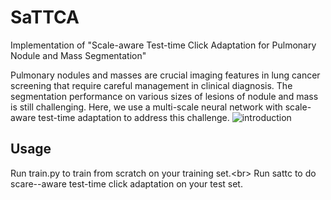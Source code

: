 # SaTTCA
Implementation of "Scale-aware Test-time Click Adaptation for Pulmonary Nodule and Mass Segmentation"

Pulmonary nodules and masses are crucial imaging features in lung cancer screening that require careful management in clinical diagnosis. The segmentation performance on various sizes of lesions of nodule and mass is still challenging. Here, we use a multi-scale neural network with scale-aware test-time adaptation to address this challenge.
![introduction](http://github.com//SplinterLi/SaTTCA/main/figures/introduction.png)

## Usage
Run train.py to train from scratch on your training set.\<br>
Run sattc to do scare--aware test-time click adaptation on your test set.
